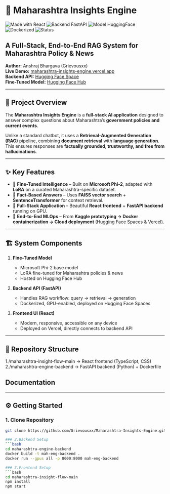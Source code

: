 # 🚀 Maharashtra Insights Engine

![Made with React](https://img.shields.io/badge/Frontend-React-blue?logo=react)
![Backend FastAPI](https://img.shields.io/badge/Backend-FastAPI-teal?logo=fastapi)
![Model HuggingFace](https://img.shields.io/badge/Model-HuggingFace-yellow?logo=huggingface)
![Dockerized](https://img.shields.io/badge/Deployment-Docker-blue?logo=docker)
![Status](https://img.shields.io/badge/Status-Active-brightgreen)

## A Full-Stack, End-to-End RAG System for Maharashtra Policy & News

**Author:** Anshraj Bhargava (Grievousxx)  
**Live Demo:** [maharashtra-insights-engine.vercel.app](https://maharashtra-insights-engine.vercel.app/)  
**Backend API:** [Hugging Face Space](https://grievousxx-maharashtra-insights-engine.hf.space)  
**Fine-Tuned Model:** [Hugging Face Hub](https://huggingface.co/Grievousxx/maharashtra-insights-engine-v1)

---

## 📖 Project Overview

The **Maharashtra Insights Engine** is a **full-stack AI application** designed to answer complex questions about Maharashtra’s **government policies and current events**.  

Unlike a standard chatbot, it uses a **Retrieval-Augmented Generation (RAG)** pipeline, combining **document retrieval** with **language generation**. This ensures responses are **factually grounded, trustworthy, and free from hallucinations**.  

---

## ✨ Key Features

- 🔹 **Fine-Tuned Intelligence** – Built on **Microsoft Phi-2**, adapted with **LoRA** on a curated Maharashtra-specific dataset.  
- 🔹 **Fact-Based Answers** – Uses **FAISS vector search** + **SentenceTransformer** for context retrieval.  
- 🔹 **Full-Stack Application** – Beautiful **React frontend** + **FastAPI backend** running on GPU.  
- 🔹 **End-to-End MLOps** – From **Kaggle prototyping → Docker containerization → Cloud deployment** (Hugging Face Spaces & Vercel).  

---

## 🏗️ System Components

1. **Fine-Tuned Model**  
   - Microsoft Phi-2 base model  
   - LoRA fine-tuned for Maharashtra policies & news  
   - Hosted on Hugging Face Hub  

2. **Backend API (FastAPI)**  
   - Handles RAG workflow: query → retrieval → generation  
   - Dockerized, GPU-enabled, deployed on Hugging Face Spaces  

3. **Frontend UI (React)**  
   - Modern, responsive, accessible on any device  
   - Deployed on Vercel, directly connects to backend API  

---

## 📂 Repository Structure
1./maharashtra-insight-flow-main → React frontend (TypeScript, CSS)
2./maharashtra-engine-backend → FastAPI backend (Python) + Dockerfile

##  Documentation

---

## ⚙️ Getting Started

### 1. Clone Repository
```bash
git clone https://github.com/Grievousxx/Maharashtra-Insights-Engine.git

### 2.Backend Setup
```bash
cd maharashtra-engine-backend
docker build -t mah-eng-backend .
docker run --gpus all -p 8000:8000 mah-eng-backend

### 3.Frontend Setup
```bash
cd maharashtra-insight-flow-main
npm install
npm start


